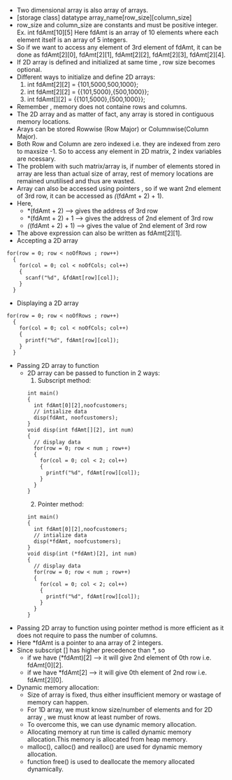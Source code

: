 - Two dimensional array is also array of arrays.
- [storage class] datatype array_name[row_size][column_size]
- row_size and column_size are constants and must be positive integer.
  Ex. int fdAmt[10][5]
Here fdAmt is an array of 10 elements where each element itself is an array of 5 integers.
- So if we want to access any element of 3rd element of fdAmt, it can be done as fdAmt[2][0], fdAmt[2][1], fdAmt[2][2], fdAmt[2][3], fdAmt[2][4].
- If 2D array is defined and initialized at same time , row size becomes optional.
- Different ways to initialize and define 2D arrays:   
  1. int fdAmt[2][2] = {101,5000,500,1000};
  2. int fdAmt[2][2] = {{101,5000},{500,1000}};
  3. int fdAmt[][2] = {{101,5000},{500,1000}};
- Remember , memory does not containe rows and columns.
- The 2D array and as matter of fact,  any array is stored in contiguous memory locations.
- Arays can be stored Rowwise (Row Major) or Columnwise(Column Major).
- Both Row and Column are zero indexed i.e. they are indexed from zero to maxsize -1. So to access any element in 2D matrix,  2 index variables are ncessary.
- The problem with such matrix/array is, if number of elements stored in array are less than actual size of array, rest of memory locations are remained unutilised and thus are wasted.
- Array can also be accessed using pointers , so if we want 2nd element of 3rd row, it can be accessed as *(*(fdAmt + 2) + 1).
- Here, 
  - *(fdAmt + 2) --> gives the address of 3rd row
  - *(fdAmt + 2) + 1 --> gives the address of 2nd element of 3rd row
  - *(*(fdAmt + 2) + 1) --> gives the value of 2nd element of 3rd row
- The above expression can also be written as fdAmt[2][1].
- Accepting a 2D array
```
for(row = 0; row < noOfRows ; row++)
  {
    for(col = 0; col < noOfCols; col++)
    {
      scanf("%d", &fdAmt[row][col]);
    }
  }
```
- Displaying a 2D array
```
for(row = 0; row < noOfRows ; row++)
  {
    for(col = 0; col < noOfCols; col++)
    {
      printf("%d", fdAmt[row][col]);
    }
  }
```
- Passing 2D array to function
  - 2D array can be passed to function in 2 ways:
    1. Subscript method:
    ```
    int main()
    {
      int fdAmt[0][2],noofcustomers;
      // intialize data
      disp(fdAmt, noofcustomers);
    }
    void disp(int fdAmt[][2], int num)
    {
      // display data
      for(row = 0; row < num ; row++)
      {
        for(col = 0; col < 2; col++)
        {
          printf("%d", fdAmt[row][col]);
        }
      } 
    }
    ```
    2. Pointer method:
    ```
    int main()
    {
      int fdAmt[0][2],noofcustomers;
      // intialize data
      disp(*fdAmt, noofcustomers);
    }
    void disp(int (*fdAmt)[2], int num)
    {
      // display data
      for(row = 0; row < num ; row++)
      {
        for(col = 0; col < 2; col++)
        {
          printf("%d", fdAmt[row][col]);
        }
      } 
    }
    ```
- Passing 2D array to function using pointer method is more efficient as it does not require to pass the number of columns.
- Here *fdAmt is a pointer to ana array of 2 integers.
- Since subscript [] has higher precedence than *, so 
  - if we have (*fdAmt)[2] --> it will give 2nd element of 0th row i.e. fdAmt[0][2].
  - if we have *fdAmt[2] --> it will give 0th element of 2nd row i.e. fdAmt[2][0].
- Dynamic memory allocation:
  - Size of array is fixed, thus either insufficient memory or wastage of memory can happen.
  - For 1D array, we must know size/number of elements and for 2D array , we must know at least number of rows.
  - To overcome this, we can use dynamic memory allocation.
  - Allocating memory at run time is called dynamic memory allocation.This memory is allocated from heap memory.
  - malloc(), calloc() and realloc() are used for dynamic memory allocation.
  - function free() is used to deallocate the memory allocated dynamically.